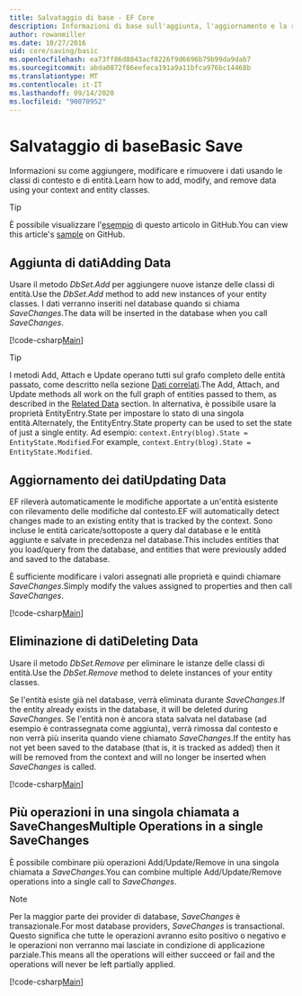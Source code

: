 ```yaml
---
title: Salvataggio di base - EF Core
description: Informazioni di base sull'aggiunta, l'aggiornamento e la rimozione di dati con Entity Framework Core
author: rowanmiller
ms.date: 10/27/2016
uid: core/saving/basic
ms.openlocfilehash: ea73ff86d8843acf8226f9d6696b79b99da9dab7
ms.sourcegitcommit: abda0872f86eefeca191a9a11bfca976bc14468b
ms.translationtype: MT
ms.contentlocale: it-IT
ms.lasthandoff: 09/14/2020
ms.locfileid: "90070952"
---
```

# <a name="basic-save"></a><span data-ttu-id="3b3e6-103">Salvataggio di base</span><span class="sxs-lookup"><span data-stu-id="3b3e6-103">Basic Save</span></span>

<span data-ttu-id="3b3e6-104">Informazioni su come aggiungere, modificare e rimuovere i dati usando le classi di contesto e di entità.</span><span class="sxs-lookup"><span data-stu-id="3b3e6-104">Learn how to add, modify, and remove data using your context and entity classes.</span></span>

> [!TIP]  
> <span data-ttu-id="3b3e6-105">È possibile visualizzare l'[esempio](https://github.com/dotnet/EntityFramework.Docs/tree/master/samples/core/Saving/Basics/) di questo articolo in GitHub.</span><span class="sxs-lookup"><span data-stu-id="3b3e6-105">You can view this article's [sample](https://github.com/dotnet/EntityFramework.Docs/tree/master/samples/core/Saving/Basics/) on GitHub.</span></span>

## <a name="adding-data"></a><span data-ttu-id="3b3e6-106">Aggiunta di dati</span><span class="sxs-lookup"><span data-stu-id="3b3e6-106">Adding Data</span></span>

<span data-ttu-id="3b3e6-107">Usare il metodo *DbSet.Add* per aggiungere nuove istanze delle classi di entità.</span><span class="sxs-lookup"><span data-stu-id="3b3e6-107">Use the *DbSet.Add* method to add new instances of your entity classes.</span></span> <span data-ttu-id="3b3e6-108">I dati verranno inseriti nel database quando si chiama *SaveChanges*.</span><span class="sxs-lookup"><span data-stu-id="3b3e6-108">The data will be inserted in the database when you call *SaveChanges*.</span></span>

[!code-csharp[Main](../../../samples/core/Saving/Basics/Sample.cs#Add)]

> [!TIP]  
> <span data-ttu-id="3b3e6-109">I metodi Add, Attach e Update operano tutti sul grafo completo delle entità passato, come descritto nella sezione [Dati correlati](xref:core/saving/related-data).</span><span class="sxs-lookup"><span data-stu-id="3b3e6-109">The Add, Attach, and Update methods all work on the full graph of entities passed to them, as described in the [Related Data](xref:core/saving/related-data) section.</span></span> <span data-ttu-id="3b3e6-110">In alternativa, è possibile usare la proprietà EntityEntry.State per impostare lo stato di una singola entità.</span><span class="sxs-lookup"><span data-stu-id="3b3e6-110">Alternately, the EntityEntry.State property can be used to set the state of just a single entity.</span></span> <span data-ttu-id="3b3e6-111">Ad esempio: `context.Entry(blog).State = EntityState.Modified`.</span><span class="sxs-lookup"><span data-stu-id="3b3e6-111">For example, `context.Entry(blog).State = EntityState.Modified`.</span></span>

## <a name="updating-data"></a><span data-ttu-id="3b3e6-112">Aggiornamento dei dati</span><span class="sxs-lookup"><span data-stu-id="3b3e6-112">Updating Data</span></span>

<span data-ttu-id="3b3e6-113">EF rileverà automaticamente le modifiche apportate a un'entità esistente con rilevamento delle modifiche dal contesto.</span><span class="sxs-lookup"><span data-stu-id="3b3e6-113">EF will automatically detect changes made to an existing entity that is tracked by the context.</span></span> <span data-ttu-id="3b3e6-114">Sono incluse le entità caricate/sottoposte a query dal database e le entità aggiunte e salvate in precedenza nel database.</span><span class="sxs-lookup"><span data-stu-id="3b3e6-114">This includes entities that you load/query from the database, and entities that were previously added and saved to the database.</span></span>

<span data-ttu-id="3b3e6-115">È sufficiente modificare i valori assegnati alle proprietà e quindi chiamare *SaveChanges*.</span><span class="sxs-lookup"><span data-stu-id="3b3e6-115">Simply modify the values assigned to properties and then call *SaveChanges*.</span></span>

[!code-csharp[Main](../../../samples/core/Saving/Basics/Sample.cs#Update)]

## <a name="deleting-data"></a><span data-ttu-id="3b3e6-116">Eliminazione di dati</span><span class="sxs-lookup"><span data-stu-id="3b3e6-116">Deleting Data</span></span>

<span data-ttu-id="3b3e6-117">Usare il metodo *DbSet.Remove* per eliminare le istanze delle classi di entità.</span><span class="sxs-lookup"><span data-stu-id="3b3e6-117">Use the *DbSet.Remove* method to delete instances of your entity classes.</span></span>

<span data-ttu-id="3b3e6-118">Se l'entità esiste già nel database, verrà eliminata durante *SaveChanges*.</span><span class="sxs-lookup"><span data-stu-id="3b3e6-118">If the entity already exists in the database, it will be deleted during *SaveChanges*.</span></span> <span data-ttu-id="3b3e6-119">Se l'entità non è ancora stata salvata nel database (ad esempio è contrassegnata come aggiunta), verrà rimossa dal contesto e non verrà più inserita quando viene chiamato *SaveChanges*.</span><span class="sxs-lookup"><span data-stu-id="3b3e6-119">If the entity has not yet been saved to the database (that is, it is tracked as added) then it will be removed from the context and will no longer be inserted when *SaveChanges* is called.</span></span>

[!code-csharp[Main](../../../samples/core/Saving/Basics/Sample.cs#Remove)]

## <a name="multiple-operations-in-a-single-savechanges"></a><span data-ttu-id="3b3e6-120">Più operazioni in una singola chiamata a SaveChanges</span><span class="sxs-lookup"><span data-stu-id="3b3e6-120">Multiple Operations in a single SaveChanges</span></span>

<span data-ttu-id="3b3e6-121">È possibile combinare più operazioni Add/Update/Remove in una singola chiamata a *SaveChanges*.</span><span class="sxs-lookup"><span data-stu-id="3b3e6-121">You can combine multiple Add/Update/Remove operations into a single call to *SaveChanges*.</span></span>

> [!NOTE]  
> <span data-ttu-id="3b3e6-122">Per la maggior parte dei provider di database, *SaveChanges* è transazionale.</span><span class="sxs-lookup"><span data-stu-id="3b3e6-122">For most database providers, *SaveChanges* is transactional.</span></span> <span data-ttu-id="3b3e6-123">Questo significa che tutte le operazioni avranno esito positivo o negativo e le operazioni non verranno mai lasciate in condizione di applicazione parziale.</span><span class="sxs-lookup"><span data-stu-id="3b3e6-123">This means  all the operations will either succeed or fail and the operations will never be left partially applied.</span></span>

[!code-csharp[Main](../../../samples/core/Saving/Basics/Sample.cs#MultipleOperations)]
